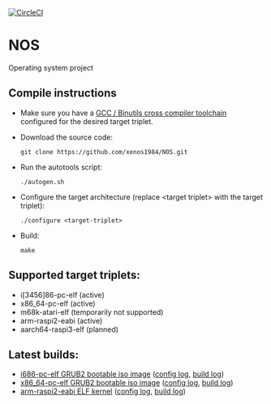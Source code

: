[![CircleCI](https://circleci.com/gh/xenos1984/NOS.svg?style=svg)](https://circleci.com/gh/xenos1984/NOS)

# NOS
Operating system project

## Compile instructions
*	Make sure you have a [GCC / Binutils cross compiler toolchain](http://wiki.osdev.org/GCC_Cross-Compiler) configured for the desired target triplet.
*	Download the source code:

		git clone https://github.com/xenos1984/NOS.git

*	Run the autotools script:

		./autogen.sh

*	Configure the target architecture (replace &lt;target triplet&gt; with the target triplet):

		./configure <target-triplet>

*	Build:

		make

## Supported target triplets:
* i[3456]86-pc-elf (active)
* x86\_64-pc-elf (active)
* m68k-atari-elf (temporarily not supported)
* arm-raspi2-eabi (active)
* aarch64-raspi3-elf (planned)

## Latest builds:
* [i686-pc-elf GRUB2 bootable iso image](http://manuelhohmann.ddns.net/osdev/nosrelease.php?file=i686-pc-elf/mp-acpi/NOS.iso) ([config log](http://manuelhohmann.ddns.net/osdev/nosrelease.php?file=i686-pc-elf/mp-acpi/config.log), [build log](http://manuelhohmann.ddns.net/osdev/nosrelease.php?file=i686-pc-elf/mp-acpi/build.log))
* [x86\_64-pc-elf GRUB2 bootable iso image](http://manuelhohmann.ddns.net/osdev/nosrelease.php?file=x86_64-pc-elf/mp-acpi/NOS.iso) ([config log](http://manuelhohmann.ddns.net/osdev/nosrelease.php?file=x86_64-pc-elf/mp-acpi/config.log), [build log](http://manuelhohmann.ddns.net/osdev/nosrelease.php?file=x86_64-pc-elf/mp-acpi/build.log))
* [arm-raspi2-eabi ELF kernel](http://manuelhohmann.ddns.net/osdev/nosrelease.php?file=arm-raspi2-eabi/mp/Kernel.elf) ([config log](http://manuelhohmann.ddns.net/osdev/nosrelease.php?file=arm-raspi2-eabi/mp/config.log), [build log](http://manuelhohmann.ddns.net/osdev/nosrelease.php?file=arm-raspi2-eabi/mp/build.log))

